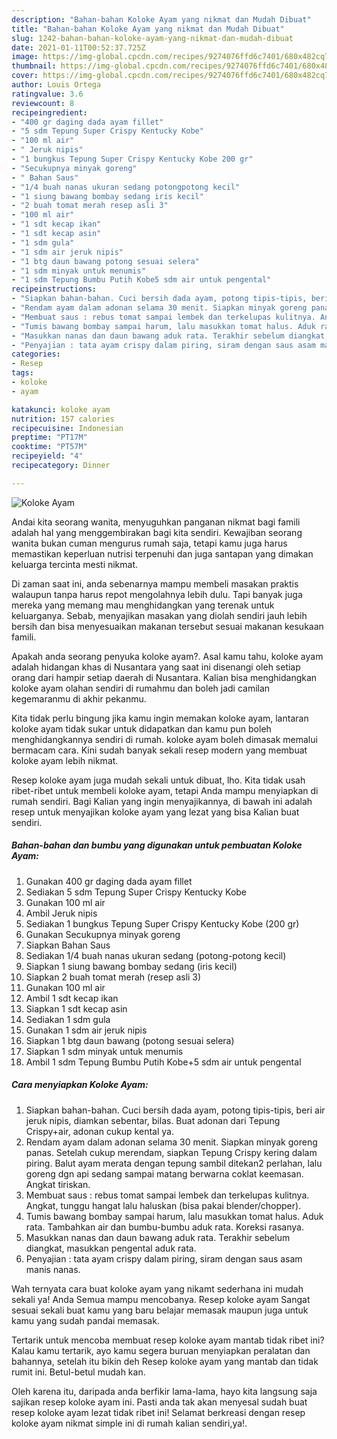 ```yaml
---
description: "Bahan-bahan Koloke Ayam yang nikmat dan Mudah Dibuat"
title: "Bahan-bahan Koloke Ayam yang nikmat dan Mudah Dibuat"
slug: 1242-bahan-bahan-koloke-ayam-yang-nikmat-dan-mudah-dibuat
date: 2021-01-11T00:52:37.725Z
image: https://img-global.cpcdn.com/recipes/9274076ffd6c7401/680x482cq70/koloke-ayam-foto-resep-utama.jpg
thumbnail: https://img-global.cpcdn.com/recipes/9274076ffd6c7401/680x482cq70/koloke-ayam-foto-resep-utama.jpg
cover: https://img-global.cpcdn.com/recipes/9274076ffd6c7401/680x482cq70/koloke-ayam-foto-resep-utama.jpg
author: Louis Ortega
ratingvalue: 3.6
reviewcount: 8
recipeingredient:
- "400 gr daging dada ayam fillet"
- "5 sdm Tepung Super Crispy Kentucky Kobe"
- "100 ml air"
- " Jeruk nipis"
- "1 bungkus Tepung Super Crispy Kentucky Kobe 200 gr"
- "Secukupnya minyak goreng"
- " Bahan Saus"
- "1/4 buah nanas ukuran sedang potongpotong kecil"
- "1 siung bawang bombay sedang iris kecil"
- "2 buah tomat merah resep asli 3"
- "100 ml air"
- "1 sdt kecap ikan"
- "1 sdt kecap asin"
- "1 sdm gula"
- "1 sdm air jeruk nipis"
- "1 btg daun bawang potong sesuai selera"
- "1 sdm minyak untuk menumis"
- "1 sdm Tepung Bumbu Putih Kobe5 sdm air untuk pengental"
recipeinstructions:
- "Siapkan bahan-bahan. Cuci bersih dada ayam, potong tipis-tipis, beri air jeruk nipis, diamkan sebentar, bilas. Buat adonan dari Tepung Crispy+air, adonan cukup kental ya."
- "Rendam ayam dalam adonan selama 30 menit. Siapkan minyak goreng panas. Setelah cukup merendam, siapkan Tepung Crispy kering dalam piring. Balut ayam merata dengan tepung sambil ditekan2 perlahan, lalu goreng dgn api sedang sampai matang berwarna coklat keemasan. Angkat tiriskan."
- "Membuat saus : rebus tomat sampai lembek dan terkelupas kulitnya. Angkat, tunggu hangat lalu haluskan (bisa pakai blender/chopper)."
- "Tumis bawang bombay sampai harum, lalu masukkan tomat halus. Aduk rata. Tambahkan air dan bumbu-bumbu aduk rata. Koreksi rasanya."
- "Masukkan nanas dan daun bawang aduk rata. Terakhir sebelum diangkat, masukkan pengental aduk rata."
- "Penyajian : tata ayam crispy dalam piring, siram dengan saus asam manis nanas."
categories:
- Resep
tags:
- koloke
- ayam

katakunci: koloke ayam 
nutrition: 157 calories
recipecuisine: Indonesian
preptime: "PT17M"
cooktime: "PT57M"
recipeyield: "4"
recipecategory: Dinner

---
```



![Koloke Ayam](https://img-global.cpcdn.com/recipes/9274076ffd6c7401/680x482cq70/koloke-ayam-foto-resep-utama.jpg)

Andai kita seorang wanita, menyuguhkan panganan nikmat bagi famili adalah hal yang menggembirakan bagi kita sendiri. Kewajiban seorang  wanita bukan cuman mengurus rumah saja, tetapi kamu juga harus memastikan keperluan nutrisi terpenuhi dan juga santapan yang dimakan keluarga tercinta mesti nikmat.

Di zaman  saat ini, anda sebenarnya mampu membeli masakan praktis walaupun tanpa harus repot mengolahnya lebih dulu. Tapi banyak juga mereka yang memang mau menghidangkan yang terenak untuk keluarganya. Sebab, menyajikan masakan yang diolah sendiri jauh lebih bersih dan bisa menyesuaikan makanan tersebut sesuai makanan kesukaan famili. 



Apakah anda seorang penyuka koloke ayam?. Asal kamu tahu, koloke ayam adalah hidangan khas di Nusantara yang saat ini disenangi oleh setiap orang dari hampir setiap daerah di Nusantara. Kalian bisa menghidangkan koloke ayam olahan sendiri di rumahmu dan boleh jadi camilan kegemaranmu di akhir pekanmu.

Kita tidak perlu bingung jika kamu ingin memakan koloke ayam, lantaran koloke ayam tidak sukar untuk didapatkan dan kamu pun boleh menghidangkannya sendiri di rumah. koloke ayam boleh dimasak memalui bermacam cara. Kini sudah banyak sekali resep modern yang membuat koloke ayam lebih nikmat.

Resep koloke ayam juga mudah sekali untuk dibuat, lho. Kita tidak usah ribet-ribet untuk membeli koloke ayam, tetapi Anda mampu menyiapkan di rumah sendiri. Bagi Kalian yang ingin menyajikannya, di bawah ini adalah resep untuk menyajikan koloke ayam yang lezat yang bisa Kalian buat sendiri.

<!--inarticleads1-->

##### Bahan-bahan dan bumbu yang digunakan untuk pembuatan Koloke Ayam:

1. Gunakan 400 gr daging dada ayam fillet
1. Sediakan 5 sdm Tepung Super Crispy Kentucky Kobe
1. Gunakan 100 ml air
1. Ambil  Jeruk nipis
1. Sediakan 1 bungkus Tepung Super Crispy Kentucky Kobe (200 gr)
1. Gunakan Secukupnya minyak goreng
1. Siapkan  Bahan Saus
1. Sediakan 1/4 buah nanas ukuran sedang (potong-potong kecil)
1. Siapkan 1 siung bawang bombay sedang (iris kecil)
1. Siapkan 2 buah tomat merah (resep asli 3)
1. Gunakan 100 ml air
1. Ambil 1 sdt kecap ikan
1. Siapkan 1 sdt kecap asin
1. Sediakan 1 sdm gula
1. Gunakan 1 sdm air jeruk nipis
1. Siapkan 1 btg daun bawang (potong sesuai selera)
1. Siapkan 1 sdm minyak untuk menumis
1. Ambil 1 sdm Tepung Bumbu Putih Kobe+5 sdm air untuk pengental




<!--inarticleads2-->

##### Cara menyiapkan Koloke Ayam:

1. Siapkan bahan-bahan. Cuci bersih dada ayam, potong tipis-tipis, beri air jeruk nipis, diamkan sebentar, bilas. Buat adonan dari Tepung Crispy+air, adonan cukup kental ya.
1. Rendam ayam dalam adonan selama 30 menit. Siapkan minyak goreng panas. Setelah cukup merendam, siapkan Tepung Crispy kering dalam piring. Balut ayam merata dengan tepung sambil ditekan2 perlahan, lalu goreng dgn api sedang sampai matang berwarna coklat keemasan. Angkat tiriskan.
1. Membuat saus : rebus tomat sampai lembek dan terkelupas kulitnya. Angkat, tunggu hangat lalu haluskan (bisa pakai blender/chopper).
1. Tumis bawang bombay sampai harum, lalu masukkan tomat halus. Aduk rata. Tambahkan air dan bumbu-bumbu aduk rata. Koreksi rasanya.
1. Masukkan nanas dan daun bawang aduk rata. Terakhir sebelum diangkat, masukkan pengental aduk rata.
1. Penyajian : tata ayam crispy dalam piring, siram dengan saus asam manis nanas.




Wah ternyata cara buat koloke ayam yang nikamt sederhana ini mudah sekali ya! Anda Semua mampu mencobanya. Resep koloke ayam Sangat sesuai sekali buat kamu yang baru belajar memasak maupun juga untuk kamu yang sudah pandai memasak.

Tertarik untuk mencoba membuat resep koloke ayam mantab tidak ribet ini? Kalau kamu tertarik, ayo kamu segera buruan menyiapkan peralatan dan bahannya, setelah itu bikin deh Resep koloke ayam yang mantab dan tidak rumit ini. Betul-betul mudah kan. 

Oleh karena itu, daripada anda berfikir lama-lama, hayo kita langsung saja sajikan resep koloke ayam ini. Pasti anda tak akan menyesal sudah buat resep koloke ayam lezat tidak ribet ini! Selamat berkreasi dengan resep koloke ayam nikmat simple ini di rumah kalian sendiri,ya!.

